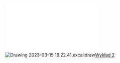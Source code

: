 ![AM2-zestaw_02](/Notatki/Semestr%202/Analiza%20matematyczna%202.3A/%C4%86wiczenia/%C4%86wiczenia%202/AM2-zestaw_02.pdf)
![Drawing 2023-03-15 16.22.41.excalidraw](/Notatki/Semestr%202/Analiza%20matematyczna%202.3A/%C4%86wiczenia/%C4%86wiczenia%202/Drawing%202023-03-15%2016.22.41.excalidraw.svg)[Wykład 2](/Notatki/Semestr%202/Analiza%20matematyczna%202.3A/Wyk%C5%82ady/Wyk%C5%82ad%202/Wyk%C5%82ad%202.md)